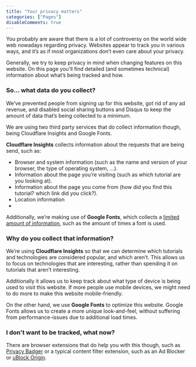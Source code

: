 ```yaml
---
title: "Your privacy matters"
categories: ["Pages"]
disableComments: true
---
```


You probably are aware that there is a lot of controversy on the world wide web nowadays regarding privacy.
Websites appear to track you in various ways, and it’s as if most organizations don’t even care about your privacy.

Generally, we try to keep privacy in mind when changing features on this website.
On this page you’ll find detailed (and sometimes technical) information about what’s being tracked and how.

### So... what data do you collect?

We’ve prevented people from signing up for this website, got rid of any ad revenue, and disabled social sharing buttons and Disqus to keep the amount of data that’s being collected to a minimum.

We are using two third party services that do collect information though, being Cloudflare Insights and Google Fonts.

**Cloudflare Insights** collects information about the requests that are being send, such as:

- Browser and system information (such as the name and version of your browser, the type of operating system, …).
- Information about the page you’re visiting (such as which tutorial are you looking at).
- Information about the page you come from (how did you find this tutorial? which link did you click?).
- Location information
- 
Additionally, we’re making use of **Google Fonts**, which collects a [limited amount of information](https://developers.google.com/fonts/faq?hl=en#what-does-using-the-google-fonts-api-mean-for-the-privacy-of-my-users), such as the amount of times a font is used.

### Why do you collect that information?

We’re using **Cloudflare Insights** so that we can determine which tutorials and technologies are considered popular, and which aren’t.
This allows us to focus on technologies that are interesting, rather than spending it on tutorials that aren’t interesting.

Additionally it allows us to keep track about what type of device is being used to visit this website.
If more people use mobile devices, we might need to do more to make this website mobile-friendly.

On the other hand, we use **Google Fonts** to optimize this website.
Google Fonts allows us to create a more unique look-and-feel, without suffering from performance-issues due to additional load times.

### I don't want to be tracked, what now?

There are browser extensions that do help you with this though, such as [Privacy Badger](https://www.eff.org/privacybadger) or a typical content filter extension, such as an Ad Blocker or [uBlock Origin](https://github.com/gorhill/uBlock/releases).

